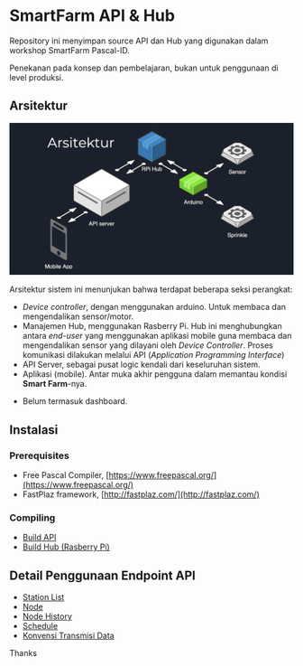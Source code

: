 # SmartFarm API & Hub

Repository ini menyimpan source API dan Hub yang digunakan dalam workshop SmartFarm Pascal-ID.

Penekanan pada konsep dan pembelajaran, bukan untuk penggunaan di level produksi.

## Arsitektur

![Arsitektur](docs/images/arsitektur.png)

Arsitektur sistem ini menunjukan bahwa terdapat beberapa seksi perangkat:
- _Device controller_, dengan menggunakan arduino. Untuk membaca dan mengendalikan sensor/motor.
- Manajemen Hub, menggunakan Rasberry Pi. Hub ini menghubungkan antara _end-user_ yang menggunakan aplikasi mobile guna membaca dan mengendalikan sensor yang dilayani oleh _Device Controller_. 
Proses komunikasi dilakukan melalui API (_Application Programming Interface_)
- API Server, sebagai pusat logic kendali dari keseluruhan sistem.
- Aplikasi (mobile). Antar muka akhir pengguna dalam memantau kondisi **Smart Farm**-nya.

* Belum termasuk dashboard.

## Instalasi

### Prerequisites

- Free Pascal Compiler, [https://www.freepascal.org/](https://www.freepascal.org/)
- FastPlaz framework, [http://fastplaz.com/](http://fastplaz.com/)

### Compiling

- [Build API](docs/Build-API.md)
- [Build Hub (Rasberry Pi)](docs/Build-API.md)

## Detail Penggunaan Endpoint API

- [Station List](docs/Station.md)
- [Node](docs/Node.md)
- [Node History](docs/Node-History.md)
- [Schedule](docs/Schedule.md)
- [Konvensi Transmisi Data](docs/Convention.md)

Thanks

